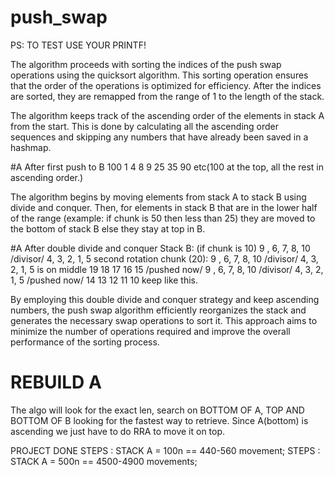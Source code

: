# push_swap

PS: TO TEST USE YOUR PRINTF!

 The algorithm proceeds with sorting the indices of the push swap operations using the quicksort algorithm. This sorting operation ensures that the order of the operations is optimized for efficiency. After the indices are sorted, they are remapped from the range of 1 to the length of the stack.
 
The algorithm keeps track of the ascending order of the elements in stack A from the start. This is done by calculating all the ascending order sequences and skipping any numbers that have already been saved in a hashmap.

#A After first push to B
100 1 4 8 9 25 35 90 etc(100 at the top, all the rest in ascending order.)

The algorithm begins by moving elements from stack A to stack B using divide and conquer. Then, for elements in stack B that are in the lower half of the range
(example: if chunk is 50 then less than 25)
they are moved to the bottom of stack B else they stay at top in B.

#A After double divide and conquer Stack B: (if chunk is 10)
9 , 6, 7, 8, 10 /divisor/ 4, 3, 2, 1, 5
second rotation chunk (20):
9 , 6, 7, 8, 10 /divisor/ 4, 3, 2, 1, 5 is on middle 
19 18 17 16 15 /pushed now/ 9 , 6, 7, 8, 10 /divisor/ 4, 3, 2, 1, 5 /pushed now/ 14 13 12 11 10
keep like this.

By employing this double divide and conquer strategy and keep ascending numbers, the push swap algorithm efficiently reorganizes the stack and generates the necessary swap operations to sort it. This approach aims to minimize the number of operations required and improve the overall performance of the sorting process.

# REBUILD A
The algo will look for the exact len, search on BOTTOM OF A, TOP AND BOTTOM OF B looking for the fastest way to retrieve.
Since A(bottom) is ascending we just have to do RRA to move it on top.

PROJECT DONE
STEPS : STACK A = 100n == 440-560 movement;
STEPS : STACK A = 500n == 4500-4900 movements;

